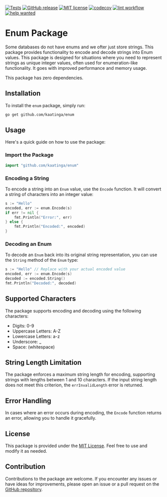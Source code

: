 [![Tests](https://github.com/kaatinga/luna/actions/workflows/test.yml/badge.svg?branch=main)](https://github.com/kaatinga/luna/actions/workflows/test.yml)
[![GitHub release](https://img.shields.io/github/release/kaatinga/enum.svg)](https://github.com/kaatinga/enum/releases)
[![MIT license](https://img.shields.io/badge/License-MIT-blue.svg)](https://github.com/kaatinga/enum/blob/main/LICENSE)
[![codecov](https://codecov.io/gh/kaatinga/enum/branch/main/graph/badge.svg)](https://codecov.io/gh/kaatinga/enum)
[![lint workflow](https://github.com/kaatinga/enum/actions/workflows/golangci-lint.yml/badge.svg)](https://github.com/kaatinga/enum/actions?query=workflow%3Alinter)
[![help wanted](https://img.shields.io/badge/Help%20wanted-True-yellow.svg)](https://github.com/kaatinga/enum/issues?q=is%3Aopen+is%3Aissue+label%3A%22help+wanted%22)

# Enum Package

Some databases do not have enums and we ofter just store strings. This package provides functionality to encode and
decode strings into Enum values. This package is designed for situations where you need to represent strings as unique
integer values, often used for enumeration-like functionality. It goes with improved performance and memory usage.

This package has zero dependencies.

## Installation

To install the `enum` package, simply run:

```bash
go get github.com/kaatinga/enum
```

## Usage

Here's a quick guide on how to use the package:

### Import the Package

```go
import "github.com/kaatinga/enum"
```

### Encoding a String

To encode a string into an `Enum` value, use the `Encode` function. It will convert a string of characters into an
integer value:

```go
s := "Hello"
encoded, err := enum.Encode(s)
if err != nil {
    fmt.Println("Error:", err)
} else {
    fmt.Println("Encoded:", encoded)
}
```

### Decoding an Enum

To decode an `Enum` back into its original string representation, you can use the `String` method of the `Enum` type:

```go
s := "Hello" // Replace with your actual encoded value
encoded, err := enum.Encode(s)
decoded := encoded.String()
fmt.Println("Decoded:", decoded)
```

## Supported Characters

The package supports encoding and decoding using the following characters:

- Digits: 0-9
- Uppercase Letters: A-Z
- Lowercase Letters: a-z
- Underscore: _
- Space: (whitespace)

## String Length Limitation

The package enforces a maximum string length for encoding, supporting strings with lengths between 1 and 10 characters.
If the input string length does not meet this criterion, the `errInvalidLength` error is returned.

## Error Handling

In cases where an error occurs during encoding, the `Encode` function returns an error, allowing you to handle it
gracefully.

## License

This package is provided under the [MIT License](LICENSE.md). Feel free to use and modify it as needed.

## Contribution

Contributions to the package are welcome. If you encounter any issues or have ideas for improvements, please open an
issue or a pull request on the [GitHub repository](https://github.com/kaatinga/enum).
